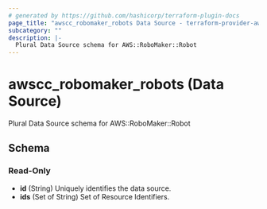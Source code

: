 ```yaml
---
# generated by https://github.com/hashicorp/terraform-plugin-docs
page_title: "awscc_robomaker_robots Data Source - terraform-provider-awscc"
subcategory: ""
description: |-
  Plural Data Source schema for AWS::RoboMaker::Robot
---
```


# awscc_robomaker_robots (Data Source)

Plural Data Source schema for AWS::RoboMaker::Robot



<!-- schema generated by tfplugindocs -->
## Schema

### Read-Only

- **id** (String) Uniquely identifies the data source.
- **ids** (Set of String) Set of Resource Identifiers.


